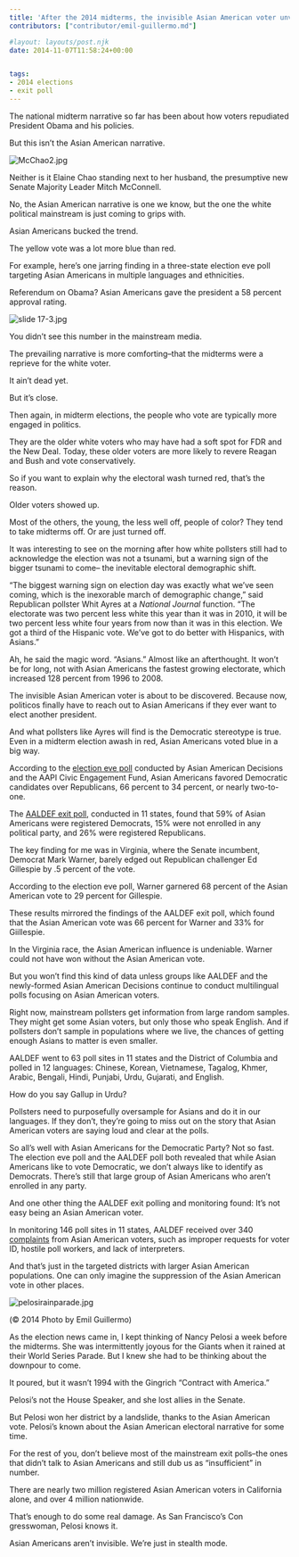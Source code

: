 ```yaml
---
title: 'After the 2014 midterms, the invisible Asian American voter unveiled'
contributors: ["contributor/emil-guillermo.md"]

#layout: layouts/post.njk
date: 2014-11-07T11:58:24+00:00


tags:
- 2014 elections
- exit poll
---
```


The national midterm narrative so far has been about how voters repudiated
President Obama and his policies.

But this isn’t the Asian American narrative.

![McChao2.jpg](/uploads/McChao2.jpg)

Neither is it Elaine Chao standing next to her husband, the presumptive new
Senate Majority Leader Mitch McConnell.

No, the Asian American narrative is one we know, but the one the white political
mainstream is just coming to grips with.

Asian Americans bucked the trend.

The yellow vote was a lot more blue than red.

For example, here’s one jarring finding in a three-state election eve poll
targeting Asian Americans in multiple languages and ethnicities.

Referendum on Obama? Asian Americans gave the president a 58 percent approval
rating.

![slide 17-3.jpg](/uploads/slide%2017-3.jpg)

You didn’t see this number in the mainstream media.

The prevailing narrative is more comforting–that the midterms were a reprieve
for the white voter.

It ain’t dead yet.

But it’s close.

Then again, in midterm elections, the people who vote are typically more engaged
in politics.

They are the older white voters who may have had a soft spot for FDR and the New
Deal. Today, these older voters are more likely to revere Reagan and Bush and
vote conservatively.

So if you want to explain why the electoral wash turned red, that’s the reason.

Older voters showed up.

Most of the others, the young, the less well off, people of color? They tend to
take midterms off. Or are just turned off.

It was interesting to see on the morning after how white pollsters still had to
acknowledge the election was not a tsunami, but a warning sign of the bigger
tsunami to come– the inevitable electoral demographic shift.

“The biggest warning sign on election day was exactly what we’ve seen coming,
which is the inexorable march of demographic change,” said Republican pollster
Whit Ayres at a _National Journal_ function. “The electorate was two percent
less white this year than it was in 2010, it will be two percent less white four
years from now than it was in this election. We got a third of the Hispanic
vote. We’ve got to do better with Hispanics, with Asians.”

Ah, he said the magic word. “Asians.” Almost like an afterthought. It won’t be
for long, not with Asian Americans the fastest growing electorate, which
increased 128 percent from 1996 to 2008.

The invisible Asian American voter is about to be discovered. Because now,
politicos finally have to reach out to Asian Americans if they ever want to
elect another president.

And what pollsters like Ayres will find is the Democratic stereotype is true.
Even in a midterm election awash in red, Asian Americans voted blue in a big
way.

According to the [election eve
poll](https://asianamericandecisions.com/wp-content/uploads/2014/11/AAD_EE_Presentation_20141.pdf)
conducted by Asian American Decisions and the AAPI Civic Engagement Fund, Asian
Americans favored Democratic candidates over Republicans, 66 percent to 34
percent, or nearly two-to-one.

The [AALDEF exit
poll](/press-release/aaldef-exit-poll-of-4200-asian-american-voters-preliminary-results/),
conducted in 11 states, found that 59% of Asian Americans were registered
Democrats, 15% were not enrolled in any political party, and 26% were registered
Republicans.

The key finding for me was in Virginia, where the Senate incumbent, Democrat
Mark Warner, barely edged out Republican challenger Ed Gillespie by .5 percent
of the vote.

According to the election eve poll, Warner garnered 68 percent of the Asian
American vote to 29 percent for Gillespie.

These results mirrored the findings of the AALDEF exit poll, which found that
the Asian American vote was 66 percent for Warner and 33% for Giillespie.

In the Virginia race, the Asian American influence is undeniable. Warner could
not have won without the Asian American vote.

But you won’t find this kind of data unless groups like AALDEF and the
newly-formed Asian American Decisions continue to conduct multilingual polls
focusing on Asian American voters.

Right now, mainstream pollsters get information from large random samples. They
might get some Asian voters, but only those who speak English. And if pollsters
don’t sample in populations where we live, the chances of getting enough Asians
to matter is even smaller.

AALDEF went to 63 poll sites in 11 states and the District of Columbia and
polled in 12 languages: Chinese, Korean, Vietnamese, Tagalog, Khmer, Arabic,
Bengali, Hindi, Punjabi, Urdu, Gujarati, and English.

How do you say Gallup in Urdu?

Pollsters need to purposefully oversample for Asians and do it in our languages.
If they don’t, they’re going to miss out on the story that Asian American voters
are saying loud and clear at the polls.

So all’s well with Asian Americans for the Democratic Party? Not so fast. The
election eve poll and the AALDEF poll both revealed that while Asian Americans
like to vote Democratic, we don’t always like to identify as Democrats. There’s
still that large group of Asian Americans who aren’t enrolled in any party.

And one other thing the AALDEF exit polling and monitoring found: It’s not easy
being an Asian American voter.

In monitoring 146 poll sites in 11 states, AALDEF received over 340
[complaints](/press-release/asian-americans-report-voting-barriers-and-discrimination-at-poll-sites-in-midterm-elections/)
from Asian American voters, such as improper requests for voter ID, hostile poll
workers, and lack of interpreters.

And that’s just in the targeted districts with larger Asian American
populations. One can only imagine the suppression of the Asian American vote in
other places.

![pelosirainparade.jpg](/uploads/pelosirainparade.jpg)

(© 2014 Photo by Emil Guillermo)

As the election news came in, I kept thinking of Nancy Pelosi a week before the
midterms. She was intermittently joyous for the Giants when it rained at their
World Series Parade. But I knew she had to be thinking about the downpour to
come.

It poured, but it wasn’t 1994 with the Gingrich “Contract with America.”

Pelosi’s not the House Speaker, and she lost allies in the Senate.

But Pelosi won her district by a landslide, thanks to the Asian American vote.
Pelosi’s known about the Asian American electoral narrative for some time.

For the rest of you, don’t believe most of the mainstream exit polls–the ones
that didn’t talk to Asian Americans and still dub us as “insufficient” in
number.

There are nearly two million registered Asian American voters in California
alone, and over 4 million nationwide.

That’s enough to do some real damage. As San Francisco’s Con gresswoman, Pelosi
knows it.

Asian Americans aren’t invisible. We’re just in stealth mode.
